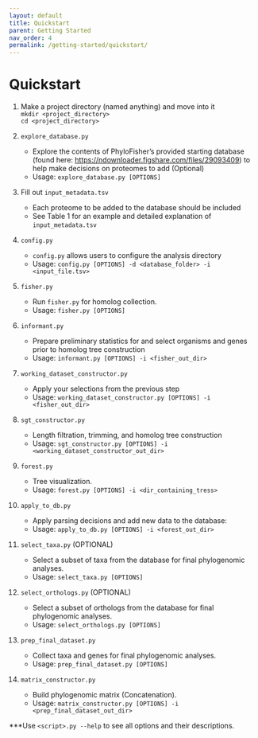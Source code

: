 ```yaml
---
layout: default
title: Quickstart
parent: Getting Started
nav_order: 4
permalink: /getting-started/quickstart/
---
```


# Quickstart

1. Make a project directory (named anything) and move into it <br/>
    `mkdir <project_directory>`<br/>
    `cd <project_directory> ` 

2. `explore_database.py`
    * Explore the contents of PhyloFisher’s provided starting database (found here: https://ndownloader.figshare.com/files/29093409) to help make decisions on proteomes to add (Optional)
    * Usage: `explore_database.py [OPTIONS]`
    
3. Fill out `input_metadata.tsv`
    * Each proteome to be added to the database should be included 
    * See Table 1 for an example and detailed explanation of `input_metadata.tsv`
      
4. `config.py`
    * `config.py` allows users to configure the analysis directory
    * Usage: `config.py [OPTIONS] -d <database_folder> -i <input_file.tsv>`
    
5. `fisher.py`
    * Run `fisher.py` for homolog collection.
    - Usage: `fisher.py [OPTIONS]`
    
6. `informant.py`
    * Prepare preliminary statistics for and select organisms and genes prior to homolog tree construction
    * Usage: `informant.py [OPTIONS] -i <fisher_out_dir>`<br/>
    
7. `working_dataset_constructor.py`
    * Apply your selections from the previous step
    * Usage: `working_dataset_constructor.py [OPTIONS] -i <fisher_out_dir>`

8. `sgt_constructor.py`
    * Length filtration, trimming, and homolog tree construction
    * Usage: `sgt_constructor.py [OPTIONS] -i <working_dataset_constructor_out_dir>`
    
9. `forest.py`
    * Tree visualization.
    * Usage: `forest.py [OPTIONS] -i <dir_containing_tress>`
    
10. `apply_to_db.py`
    * Apply parsing decisions and add new data to the database:
    * Usage: `apply_to_db.py [OPTIONS] -i <forest_out_dir>`
    
11. `select_taxa.py` (OPTIONAL)
    * Select a subset of taxa from the database for final phylogenomic analyses.
    * Usage: `select_taxa.py [OPTIONS]`
    
12. `select_orthologs.py` (OPTIONAL)
    * Select a subset of orthologs from the database for final phylogenomic analyses.
    * Usage: `select_orthologs.py [OPTIONS]`
    
13. `prep_final_dataset.py`
    * Collect taxa and genes for final phylogenomic analyses.
    * Usage: `prep_final_dataset.py [OPTIONS]`
    
14. `matrix_constructor.py`
    * Build phylogenomic matrix (Concatenation).
    * Usage: `matrix_constructor.py [OPTIONS] -i <prep_final_dataset_out_dir>`<br/>
 

***Use `<script>.py --help`  to see all options and their descriptions.